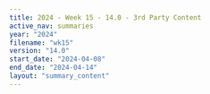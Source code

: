 ```yaml
---
title: 2024 - Week 15 - 14.0 - 3rd Party Content
active_nav: summaries
year: "2024"
filename: "wk15"
version: "14.0"
start_date: "2024-04-08"
end_date: "2024-04-14"
layout: "summary_content"
---
```

